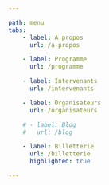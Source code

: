 ```yaml
---

path: menu
tabs:
    - label: A propos
      url: /a-propos

    - label: Programme
      url: /programme

    - label: Intervenants
      url: /intervenants

    - label: Organisateurs
      url: /organisateurs

    # - label: Blog
    #   url: /blog

    - label: Billetterie
      url: /billetterie
      highlighted: true

---
```


